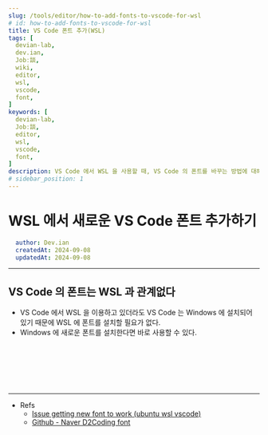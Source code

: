 ```yaml
---
slug: /tools/editor/how-to-add-fonts-to-vscode-for-wsl
# id: how-to-add-fonts-to-vscode-for-wsl
title: VS Code 폰트 추가(WSL)
tags: [
  devian-lab, 
  dev.ian,
  Jobː談,
  wiki,
  editor,
  wsl,
  vscode,
  font,
]
keywords: [
  devian-lab,
  Jobː談,
  editor,
  wsl,
  vscode,
  font,
]
description: VS Code 에서 WSL 을 사용할 때, VS Code 의 폰트를 바꾸는 방법에 대해 정리한다.
# sidebar_position: 1
---
```


<!--title -->
# WSL 에서 새로운 VS Code  폰트 추가하기
<!--//title -->

<!-- 
```json
{
  "author": "Dev.ian",
  "createdAt": "2024-09-08",
  "updatedAt": "2024-09-08"
}
``` 
-->

```yaml
  author: Dev.ian
  createdAt: 2024-09-08
  updatedAt: 2024-09-08
```

---


## VS Code 의 폰트는 WSL 과 관계없다

  - VS Code 에서 WSL 을 이용하고 있더라도 VS Code 는 Windows 에 설치되어 있기 때문에 WSL 에 폰트를 설치할 필요가 없다.
  - Windows 에 새로운 폰트를 설치한다면 바로 사용할 수 있다. 





<br /><br /><br /><br /><br />

---
- Refs
  + [Issue getting new font to work (ubuntu wsl vscode)](https://www.reddit.com/r/Ubuntu/comments/v2ntn8/issue_getting_new_font_to_work_ubuntu_wsl_vscode/)
  + [Github - Naver D2Coding font](https://github.com/naver/d2codingfont/releases)